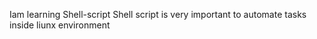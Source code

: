 Iam learning Shell-script
Shell script is very important to automate tasks inside liunx environment

